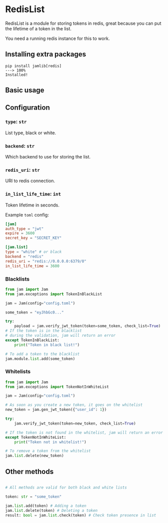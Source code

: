 # RedisList

RedisList is a module for storing tokens in redis, great because you can put the lifetime of a token in the list.

You need a running redis instance for this to work.

## Installing extra packages
<!-- termynal -->
```
pip install jamlib[redis]
---> 100%
Installed!
```

## Basic usage

## Configuration

### `type`: `str`
List type, black or white.

### `backend`: `str`
Which backend to use for storing the list.

### `redis_uri`: `str`
URI to redis connection.

### `in_list_life_time`: `int`
Token lifetime in seconds.

Example `toml` config:
```toml
[jam]
auth_type = "jwt"
expire = 3600
secret_key = "SECRET_KEY"

[jam.list]
type = "white" # or black
backend = "redis"
redis_uri = "redis://0.0.0.0:6379/0"
in_list_life_time = 3600
```

### Blacklists
```python
from jam import Jam
from jam.exceptions import TokenInBlackList

jam = Jam(config="config.toml")

some_token = "eyJhbGc0..."

try:
    payload = jam.verify_jwt_token(token=some_token, check_list=True)
# If the token is in the blacklist
# during the validation, jam will return an error
except TokenInBlackList:
    print("Token in black list!")

# To add a token to the blacklist
jam.module.list.add(some_token)
```

### Whitelists
```python
from jam import Jam
from jam.exceptions import TokenNotInWhiteList

jam = Jam(config="config.toml")

# As soon as you create a new token, it goes on the whitelist
new_token = jam.gen_jwt_token({"user_id": 1})

try:
    jam.verify_jwt_token(token=new_token, check_list=True)

# If the token is not found in the whitelist, jam will return an error
except TokenNotInWhiteList:
    print("Token not in whitelist!")

# To remove a token from the whitelist
jam.list.delete(new_token)
```

## Other methods
```python

# All methods are valid for both black and white lists

token: str = "some_token"

jam.list.add(token) # Adding a token
jam.list.delete(token) # Deleting a token
result: bool = jam.list.check(token) # Check token presence in list
```